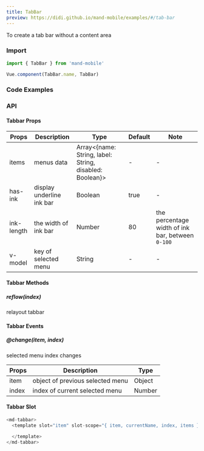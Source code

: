 ```yaml
---
title: TabBar
preview: https://didi.github.io/mand-mobile/examples/#/tab-bar
---
```


To create a tab bar without a content area

### Import

```javascript
import { TabBar } from 'mand-mobile'

Vue.component(TabBar.name, TabBar)
```

### Code Examples
<!-- DEMO -->

### API

#### Tabbar Props
|Props | Description | Type | Default | Note|
|----|-----|------|------|------|
|items|menus data|Array<{name: String, label: String, disabled: Boolean}>|-|-|
| has-ink | display underline ink bar | Boolean | true | - |
| ink-length | the width of ink bar | Number | 80 | the percentage width of ink bar, between `0-100` |
| v-model | key of selected menu | String | - | - |

#### Tabbar Methods

##### reflow(index)
relayout tabbar

#### Tabbar Events

##### @change(item, index)
selected menu index changes

|Props | Description | Type|
|----|-----|------|
| item | object of previous selected menu | Object |
| index | index of current selected menu | Number |

#### Tabbar Slot
```javascript
<md-tabbar>
  <template slot="item" slot-scope="{ item, currentName, index, items }">

  </template>
</md-tabbar>
```
